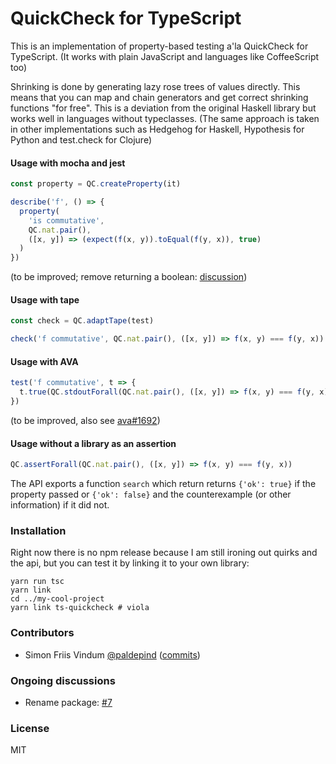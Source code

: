 # QuickCheck for TypeScript

This is an implementation of property-based testing a'la QuickCheck for TypeScript.
(It works with plain JavaScript and languages like CoffeeScript too)

Shrinking is done by generating lazy rose trees of values directly.
This means that you can map and chain generators and get correct
shrinking functions "for free". This is a deviation from the original
Haskell library but works well in languages without typeclasses.
(The same approach is taken in other implementations
such as Hedgehog for Haskell, Hypothesis for Python and test.check for Clojure)

#### Usage with mocha and jest

```typescript
const property = QC.createProperty(it)

describe('f', () => {
  property(
    'is commutative',
    QC.nat.pair(),
    ([x, y]) => (expect(f(x, y)).toEqual(f(y, x)), true)
  )
})
```

(to be improved; remove returning a boolean: [discussion](https://github.com/danr/ts-quickcheck/pull/6#issuecomment-370249397))

#### Usage with tape

```typescript
const check = QC.adaptTape(test)

check('f commutative', QC.nat.pair(), ([x, y]) => f(x, y) === f(y, x))
```

#### Usage with AVA

```typescript
test('f commutative', t => {
  t.true(QC.stdoutForall(QC.nat.pair(), ([x, y]) => f(x, y) === f(y, x)))
})
```

(to be improved, also see [ava#1692](https://github.com/avajs/ava/issues/1692))

#### Usage without a library as an assertion

```typescript
QC.assertForall(QC.nat.pair(), ([x, y]) => f(x, y) === f(y, x))
```


The API exports a function `search` which return returns `{'ok': true}` if the property
passed or `{'ok': false}` and the counterexample (or other information) if it did not.

### Installation

Right now there is no npm release because I am still ironing out
quirks and the api, but you can test it by linking it to your
own library:

```
yarn run tsc
yarn link
cd ../my-cool-project
yarn link ts-quickcheck # viola
```

### Contributors

* Simon Friis Vindum [@paldepind](https://github.com/paldepind) ([commits](https://github.com/danr/ts-quickcheck/commits?author=paldepind))

### Ongoing discussions

* Rename package: [#7](https://github.com/danr/ts-quickcheck/issues/7)

### License

MIT

